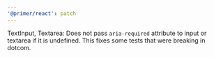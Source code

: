 ```yaml
---
'@primer/react': patch
---
```


TextInput, Textarea: Does not pass `aria-required` attribute to input or textarea if it is undefined. This fixes some tests that were breaking in dotcom.

<!-- Changed components: TextInput, Textarea -->
